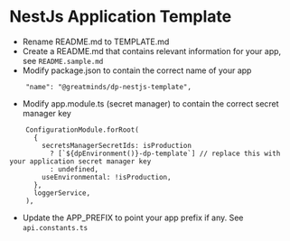 # NestJs Application Template

- Rename README.md to TEMPLATE.md
- Create a README.md that contains relevant information for your app, see `README.sample.md`
- Modify package.json to contain the correct name of your app
```
    "name": "@greatminds/dp-nestjs-template",
```
- Modify app.module.ts (secret manager) to contain the correct secret manager key
```
    ConfigurationModule.forRoot(
      {
        secretsManagerSecretIds: isProduction
          ? [`${dpEnvironment()}-dp-template`] // replace this with your application secret manager key
          : undefined,
        useEnvironmental: !isProduction,
      },
      loggerService,
    ),

```
- Update the APP_PREFIX to point your app prefix if any. See `api.constants.ts`
